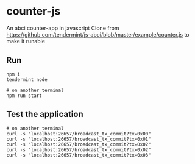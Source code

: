 # counter-js

An abci counter-app in javascript
Clone from https://github.com/tendermint/js-abci/blob/master/example/counter.js
to make it runable

## Run

```shell
npm i
tendermint node

# on another terminal
npm run start
```

## Test the application

```shell
# on another terminal
curl -s "localhost:26657/broadcast_tx_commit?tx=0x00"
curl -s "localhost:26657/broadcast_tx_commit?tx=0x01"
curl -s "localhost:26657/broadcast_tx_commit?tx=0x02"
curl -s "localhost:26657/broadcast_tx_commit?tx=0x02"
curl -s "localhost:26657/broadcast_tx_commit?tx=0x03"
```

